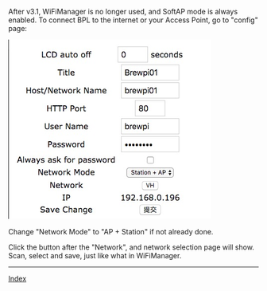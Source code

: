 After v3.1, WiFiManager is no longer used, and SoftAP mode is always enabled. To connect BPL to the internet or your Access Point, go to "config" page:

![Config.htm](image/systemconfig.jpg?raw=true)

Change "Network Mode" to "AP + Station" if not already done.

Click the button after the "Network", and network selection page will show. Scan, select and save, just like what in WiFiManager.
 
 ***
[Index](index.md)